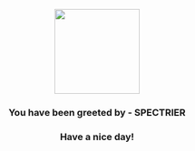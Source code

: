 <p align="center">
            <img src="https://raw.githubusercontent.com/PokeAPI/sprites/master/sprites/pokemon/897.png" width="150" height="150">
          </p>
          <h3 align="center">You have been greeted by - <b>SPECTRIER</b></h3>
          <h3 align="center">Have a nice day!</h3>
